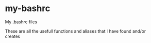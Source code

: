 # my-bashrc
My .bashrc files

These are all the usefull functions and aliases that I have found and/or creates
